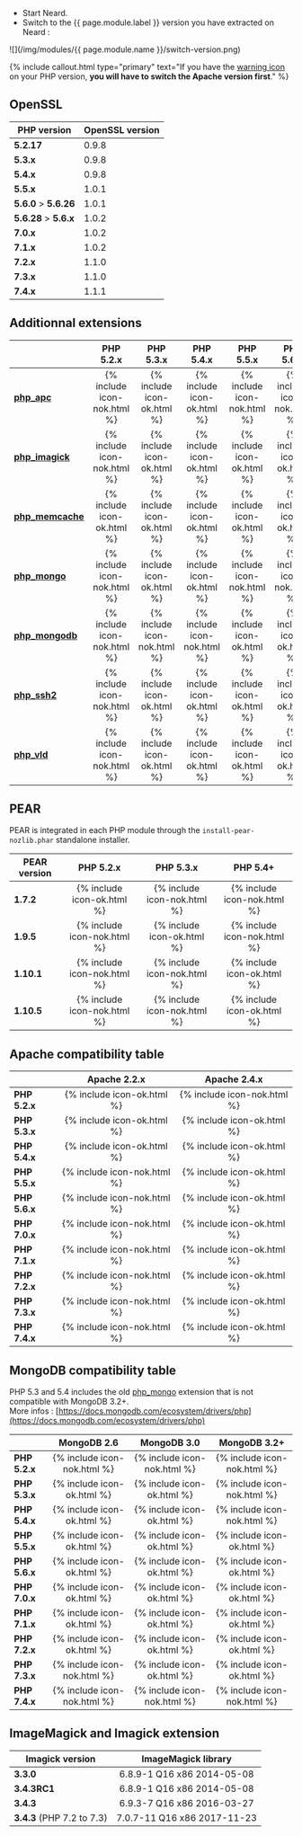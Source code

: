 * Start Neard.
* Switch to the {{ page.module.label }} version you have extracted on Neard :

![](/img/modules/{{ page.module.name }}/switch-version.png)

{% include callout.html type="primary" text="If you have the [warning icon](/doc/faq/#warning-icon-in-apache--php-versions-menu-) on your PHP version, **you will have to switch the Apache version first**." %}

## OpenSSL

| PHP version            | OpenSSL version |
| ---------------------- | --------------- |
| **5.2.17**             | 0.9.8           |
| **5.3.x**              | 0.9.8           |
| **5.4.x**              | 0.9.8           |
| **5.5.x**              | 1.0.1           |
| **5.6.0** > **5.6.26** | 1.0.1           |
| **5.6.28** > **5.6.x** | 1.0.2           |
| **7.0.x**              | 1.0.2           |
| **7.1.x**              | 1.0.2           |
| **7.2.x**              | 1.1.0           |
| **7.3.x**              | 1.1.0           |
| **7.4.x**              | 1.1.1           |

## Additionnal extensions

|                                                           | PHP 5.2.x                   | PHP 5.3.x                   | PHP 5.4.x                   | PHP 5.5.x                   | PHP 5.6.x                   | PHP 7.0.x                   | PHP 7.1.x                   | PHP 7.2.x                   | PHP 7.3.x                   | PHP 7.4.x                   |
| --------------------------------------------------------- |:---------------------------:|:---------------------------:|:---------------------------:|:---------------------------:|:---------------------------:|:---------------------------:|:---------------------------:|:---------------------------:|:---------------------------:|:---------------------------:|
| **[php_apc](https://pecl.php.net/package/APC)**           | {% include icon-nok.html %} | {% include icon-ok.html %}  | {% include icon-ok.html %}  | {% include icon-nok.html %} | {% include icon-nok.html %} | {% include icon-nok.html %} | {% include icon-nok.html %} | {% include icon-nok.html %} | {% include icon-nok.html %} | {% include icon-nok.html %} |
| **[php_imagick](https://pecl.php.net/package/imagick)**   | {% include icon-nok.html %} | {% include icon-ok.html %}  | {% include icon-ok.html %}  | {% include icon-ok.html %}  | {% include icon-ok.html %}  | {% include icon-ok.html %}  | {% include icon-ok.html %}  | {% include icon-ok.html %}  | {% include icon-ok.html %}  | {% include icon-nok.html %} |
| **[php_memcache](https://pecl.php.net/package/memcache)** | {% include icon-ok.html %}  | {% include icon-ok.html %}  | {% include icon-ok.html %}  | {% include icon-ok.html %}  | {% include icon-ok.html %}  | {% include icon-ok.html %}  | {% include icon-ok.html %}  | {% include icon-ok.html %}  | {% include icon-ok.html %}  | {% include icon-ok.html %}  |
| **[php_mongo](https://pecl.php.net/package/mongo)**       | {% include icon-nok.html %} | {% include icon-ok.html %}  | {% include icon-ok.html %}  | {% include icon-nok.html %} | {% include icon-nok.html %} | {% include icon-nok.html %} | {% include icon-nok.html %} | {% include icon-nok.html %} | {% include icon-nok.html %} | {% include icon-nok.html %} |
| **[php_mongodb](https://pecl.php.net/package/mongodb)**   | {% include icon-nok.html %} | {% include icon-nok.html %} | {% include icon-nok.html %} | {% include icon-ok.html %}  | {% include icon-ok.html %}  | {% include icon-ok.html %}  | {% include icon-ok.html %}  | {% include icon-ok.html %}  | {% include icon-ok.html %}  | {% include icon-nok.html %} |
| **[php_ssh2](https://pecl.php.net/package/ssh2)**         | {% include icon-nok.html %} | {% include icon-ok.html %}  | {% include icon-ok.html %}  | {% include icon-ok.html %}  | {% include icon-ok.html %}  | {% include icon-ok.html %}  | {% include icon-ok.html %}  | {% include icon-ok.html %}  | {% include icon-ok.html %}  | {% include icon-nok.html %} |
| **[php_vld](https://pecl.php.net/package/vld)**           |  {% include icon-nok.html %} | {% include icon-ok.html %}  | {% include icon-ok.html %}  | {% include icon-ok.html %}  | {% include icon-ok.html %}  | {% include icon-ok.html %}  | {% include icon-ok.html %} | {% include icon-ok.html %}  | {% include icon-ok.html %}  | {% include icon-nok.html %} |

## PEAR

PEAR is integrated in each PHP module through the `install-pear-nozlib.phar` standalone installer.

| PEAR version | PHP 5.2.x                   | PHP 5.3.x                   | PHP 5.4+                    |
| ------------ |:---------------------------:|:---------------------------:|:---------------------------:|
| **1.7.2**    | {% include icon-ok.html %}  | {% include icon-nok.html %} | {% include icon-nok.html %} |
| **1.9.5**    | {% include icon-nok.html %} | {% include icon-ok.html %}  | {% include icon-nok.html %} |
| **1.10.1**   | {% include icon-nok.html %} | {% include icon-nok.html %} | {% include icon-ok.html %}  |
| **1.10.5**   | {% include icon-nok.html %} | {% include icon-nok.html %} | {% include icon-ok.html %}  |

## Apache compatibility table

|               | Apache 2.2.x                | Apache 2.4.x                |
| ------------- |:---------------------------:|:---------------------------:|
| **PHP 5.2.x** | {% include icon-ok.html %}  | {% include icon-nok.html %} |
| **PHP 5.3.x** | {% include icon-ok.html %}  | {% include icon-ok.html %}  |
| **PHP 5.4.x** | {% include icon-ok.html %}  | {% include icon-ok.html %}  |
| **PHP 5.5.x** | {% include icon-nok.html %} | {% include icon-ok.html %}  |
| **PHP 5.6.x** | {% include icon-nok.html %} | {% include icon-ok.html %}  |
| **PHP 7.0.x** | {% include icon-nok.html %} | {% include icon-ok.html %}  |
| **PHP 7.1.x** | {% include icon-nok.html %} | {% include icon-ok.html %}  |
| **PHP 7.2.x** | {% include icon-nok.html %} | {% include icon-ok.html %}  |
| **PHP 7.3.x** | {% include icon-nok.html %} | {% include icon-ok.html %}  |
| **PHP 7.4.x** | {% include icon-nok.html %} | {% include icon-ok.html %}  |

## MongoDB compatibility table

PHP 5.3 and 5.4 includes the old [php_mongo](https://pecl.php.net/package/mongo) extension that is not compatible with MongoDB 3.2+.<br />
More infos : [https://docs.mongodb.com/ecosystem/drivers/php](https://docs.mongodb.com/ecosystem/drivers/php)

|               | MongoDB 2.6                 | MongoDB 3.0                 | MongoDB 3.2+                |
| ------------- |:---------------------------:|:---------------------------:|:---------------------------:|
| **PHP 5.2.x** | {% include icon-nok.html %} | {% include icon-nok.html %} | {% include icon-nok.html %} |
| **PHP 5.3.x** | {% include icon-ok.html %}  | {% include icon-ok.html %}  | {% include icon-nok.html %} |
| **PHP 5.4.x** | {% include icon-ok.html %}  | {% include icon-ok.html %}  | {% include icon-nok.html %} |
| **PHP 5.5.x** | {% include icon-ok.html %}  | {% include icon-ok.html %}  | {% include icon-ok.html %}  |
| **PHP 5.6.x** | {% include icon-ok.html %}  | {% include icon-ok.html %}  | {% include icon-ok.html %}  |
| **PHP 7.0.x** | {% include icon-ok.html %}  | {% include icon-ok.html %}  | {% include icon-ok.html %}  |
| **PHP 7.1.x** | {% include icon-ok.html %}  | {% include icon-ok.html %}  | {% include icon-ok.html %}  |
| **PHP 7.2.x** | {% include icon-ok.html %}  | {% include icon-ok.html %}  | {% include icon-ok.html %}  |
| **PHP 7.3.x** | {% include icon-nok.html %} | {% include icon-ok.html %}  | {% include icon-ok.html %}  |
| **PHP 7.4.x** | {% include icon-nok.html %} | {% include icon-nok.html %} | {% include icon-nok.html %} |

## ImageMagick and Imagick extension

| Imagick version            | ImageMagick library         |
| -------------------------- |:---------------------------:|
| **3.3.0**                  | 6.8.9-1 Q16 x86 2014-05-08  |
| **3.4.3RC1**               | 6.8.9-1 Q16 x86 2014-05-08  |
| **3.4.3**                  | 6.9.3-7 Q16 x86 2016-03-27  |
| **3.4.3** (PHP 7.2 to 7.3) | 7.0.7-11 Q16 x86 2017-11-23 |
